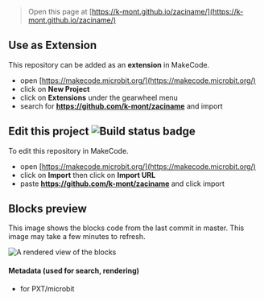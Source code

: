 
> Open this page at [https://k-mont.github.io/zaciname/](https://k-mont.github.io/zaciname/)

## Use as Extension

This repository can be added as an **extension** in MakeCode.

* open [https://makecode.microbit.org/](https://makecode.microbit.org/)
* click on **New Project**
* click on **Extensions** under the gearwheel menu
* search for **https://github.com/k-mont/zaciname** and import

## Edit this project ![Build status badge](https://github.com/k-mont/zaciname/workflows/MakeCode/badge.svg)

To edit this repository in MakeCode.

* open [https://makecode.microbit.org/](https://makecode.microbit.org/)
* click on **Import** then click on **Import URL**
* paste **https://github.com/k-mont/zaciname** and click import

## Blocks preview

This image shows the blocks code from the last commit in master.
This image may take a few minutes to refresh.

![A rendered view of the blocks](https://github.com/k-mont/zaciname/raw/master/.github/makecode/blocks.png)

#### Metadata (used for search, rendering)

* for PXT/microbit
<script src="https://makecode.com/gh-pages-embed.js"></script><script>makeCodeRender("{{ site.makecode.home_url }}", "{{ site.github.owner_name }}/{{ site.github.repository_name }}");</script>
